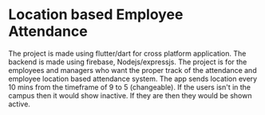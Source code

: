 # Location based Employee Attendance

The project is made using flutter/dart for cross platform application. The backend is made using firebase, Nodejs/expressjs. The project is for the employees and managers who want the proper track of the attendance and employee location based attendance system. The app sends location every 10 mins from the timeframe of 9 to 5 (changeable). If the users isn't in the campus then it would show inactive. If they are then they would be shown active.
